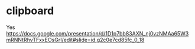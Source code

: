 # clipboard  
Yes  
https://docs.google.com/presentation/d/1D1p7bb83AXN_nj0vzNMAa65W3mRNNtRhvTFxxEOsGrI/edit#slide=id.g2c0e7cd85fc_0_18
